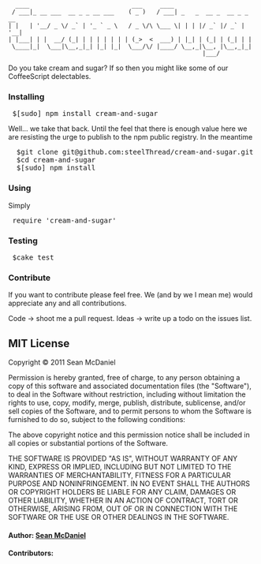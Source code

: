   	  ____                             ___     ____                         
 	 / ___|_ __ ___  __ _ _ __ ___    ( _ )   / ___| _   _  __ _  __ _ _ __ 
	| |   | '__/ _ \/ _` | '_ ` _ \   / _ \/\ \___ \| | | |/ _` |/ _` | '__|
	| |___| | |  __/ (_| | | | | | | | (_>  <  ___) | |_| | (_| | (_| | |   
 	 \____|_|  \___|\__,_|_| |_| |_|  \___/\/ |____/ \__,_|\__, |\__,_|_|   
                                                       	   |___/


Do you take cream and sugar? If so then you might like some of our CoffeeScript delectables.

### Installing
<pre>
 $[sudo] npm install cream-and-sugar
</pre>

Well... we take that back.  Until the feel that there is enough value here we
are resisting the urge to publish to the npm public registry.  In the meantime

<pre>
  $git clone git@github.com:steelThread/cream-and-sugar.git
  $cd cream-and-sugar
  $[sudo] npm install  
</pre>

### Using
Simply
<pre>
 require 'cream-and-sugar'
</pre>

### Testing
<pre>
 $cake test
</pre>

### Contribute

If you want to contribute please feel free.  We (and by we I mean me) would appreciate any and all contributions.

Code  -> shoot me a pull request.
Ideas -> write up a todo on the issues list.


## MIT License 

Copyright © 2011 Sean McDaniel

Permission is hereby granted, free of charge, to any person obtaining a copy
of this software and associated documentation files (the "Software"), to deal
in the Software without restriction, including without limitation the rights
to use, copy, modify, merge, publish, distribute, sublicense, and/or sell
copies of the Software, and to permit persons to whom the Software is
furnished to do so, subject to the following conditions:

The above copyright notice and this permission notice shall be included in
all copies or substantial portions of the Software.

THE SOFTWARE IS PROVIDED "AS IS", WITHOUT WARRANTY OF ANY KIND, EXPRESS OR
IMPLIED, INCLUDING BUT NOT LIMITED TO THE WARRANTIES OF MERCHANTABILITY,
FITNESS FOR A PARTICULAR PURPOSE AND NONINFRINGEMENT. IN NO EVENT SHALL THE
AUTHORS OR COPYRIGHT HOLDERS BE LIABLE FOR ANY CLAIM, DAMAGES OR OTHER
LIABILITY, WHETHER IN AN ACTION OF CONTRACT, TORT OR OTHERWISE, ARISING FROM,
OUT OF OR IN CONNECTION WITH THE SOFTWARE OR THE USE OR OTHER DEALINGS IN
THE SOFTWARE.

#### Author: [Sean McDaniel](http://www.mcdconsultingllc.com)
#### Contributors: 